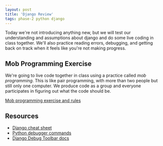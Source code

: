 ```yaml
---
layout: post
title: 'Django Review'
tags: phase-2 python django
---
```


Today we're not introducing anything new, but we will test our understanding and assumptions about django and do some live coding in class together. We'll also practice reading errors, debugging, and getting back on track when it feels like you're not making progress.

## Mob Programming Exercise

We're going to live code together in class using a practice called _mob programming_. This is like pair programming, with more than two people but still only one computer. We produce code as a group and everyone participates in figuring out what the code should be.

[Mob programming exercise and rules](mob-programming-assignment-rules.md)

## Resources

* [Django cheat sheet](https://github.com/lucrae/django-cheat-sheet)
* [Python debugger commands](https://docs.python.org/3/library/pdb.html?highlight=debugger#debugger-commands)
* [Django Debug Toolbar docs](https://django-debug-toolbar.readthedocs.io/en/latest/)
